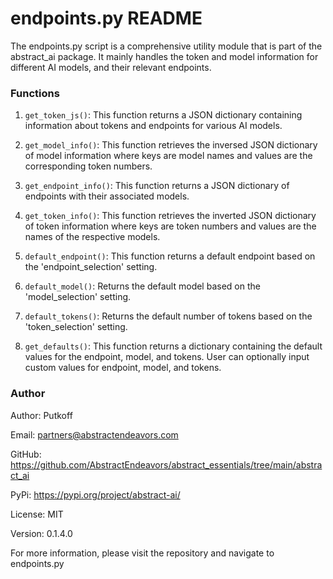 # endpoints.py README

The endpoints.py script is a comprehensive utility module that is part of the abstract_ai package. It mainly handles the token and model information for different AI models, and their relevant endpoints.

### Functions

1. `get_token_js()`: This function returns a JSON dictionary containing information about tokens and endpoints for various AI models.

2. `get_model_info()`: This function retrieves the inversed JSON dictionary of model information where keys are model names and values are the corresponding token numbers.

3. `get_endpoint_info()`: This function returns a JSON dictionary of endpoints with their associated models.

4. `get_token_info()`: This function retrieves the inverted JSON dictionary of token information where keys are token numbers and values are the names of the respective models.

5. `default_endpoint()`: This function returns a default endpoint based on the 'endpoint_selection' setting.

6. `default_model()`: Returns the default model based on the 'model_selection' setting.

7. `default_tokens()`: Returns the default number of tokens based on the 'token_selection' setting.

8. `get_defaults()`: This function returns a dictionary containing the default values for the endpoint, model, and tokens. User can optionally input custom values for endpoint, model, and tokens.

### Author
Author: Putkoff

Email: partners@abstractendeavors.com

GitHub: https://github.com/AbstractEndeavors/abstract_essentials/tree/main/abstract_ai

PyPi: https://pypi.org/project/abstract-ai/

License: MIT

Version: 0.1.4.0

For more information, please visit the repository and navigate to endpoints.py
